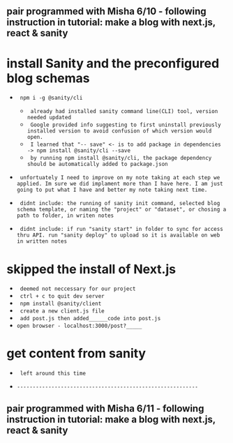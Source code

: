 ## pair programmed with Misha 6/10 - following instruction in tutorial: make a blog with next.js, react & sanity

# install Sanity and the preconfigured blog schemas
- ` npm i -g @sanity/cli`
    - ` already had installed sanity command line(CLI) tool, version needed updated`
    - ` Google provided info suggesting to first uninstall previously installed version to avoid confusion of which version would open.`
    - ` I learned that "-- save" <- is to add package in dependencies -> npm install @sanity/cli --save`
    - ` by running npm install @sanity/cli, the package dependency should be automatically added to package.json`

- ` unfortuately I need to improve on my note taking at each step we applied. Im sure we did implament more than I have here. I am just going to put what I have and better my note taking next time.`
- ` didnt include: the running of sanity init command, selected blog schema template, or naming the "project" or "dataset", or chosing a path to folder, in writen notes`
- ` didnt include: if run "sanity start" in folder to sync for access thru API. run "sanity deploy" to upload so it is available on web in written notes`

# skipped the install of Next.js
- ` deemed not neccessary for our project`
- ` ctrl + c to quit dev server`
- ` npm install @sanity/client`
- ` create a new client.js file`
- ` add post.js then added______code into post.js`
- `open browser - localhost:3000/post?_____`

# get content from sanity
- ` left around this time`

- `----------------------------------------------------------`

## pair programmed with Misha 6/11 - following instruction in tutorial: make a blog with next.js, react & sanity






